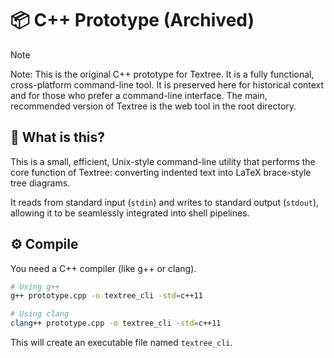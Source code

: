 # 📦 C++ Prototype (Archived)

> [!note]
> 
> Note: This is the original C++ prototype for Textree. It is a fully functional, cross-platform command-line tool. It is preserved here for historical context and for those who prefer a command-line interface. The main, recommended version of Textree is the web tool in the root directory.

## 🤔 What is this?

This is a small, efficient, Unix-style command-line utility that performs the core function of Textree: converting indented text into LaTeX brace-style tree diagrams.

It reads from standard input (`stdin`) and writes to standard output (`stdout`), allowing it to be seamlessly integrated into shell pipelines.

## ⚙️ Compile

You need a C++ compiler (like g++ or clang).

```bash
# Using g++
g++ prototype.cpp -o textree_cli -std=c++11

# Using clang
clang++ prototype.cpp -o textree_cli -std=c++11
```

This will create an executable file named `textree_cli`.